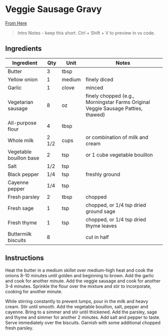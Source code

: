 # Veggie Sausage Gravy

[From Here](https://github.com/cnstoll/Grocery-Recipe-Format)

> Intro Notes - keep this short. Ctrl + Shift + V to preview in vs code.

## Ingredients

| Ingredient                  | Qty   | Unit  | Notes                                       |
|-----------------------------|-------|-------|---------------------------------------------|
| Butter                      | 3     | tbsp  |                                             |
| Yellow onion                | 1     | medium| finely diced                                |
| Garlic                       | 1     | clove | minced                                      |
| Vegetarian sausage          | 8     | oz    | finely chopped (e.g., Morningstar Farms Original Veggie Sausage Patties, thawed) |
| All-purpose flour           | 4     | tbsp  |                                             |
| Whole milk                  | 2 1/2 | cups  | or combination of milk and cream             |
| Vegetable bouillon base     | 2     | tsp   | or 1 cube vegetable bouillon                 |
| Salt                        | 1/2   | tsp   |                                             |
| Black pepper                | 1/4   | tsp   | freshly ground                              |
| Cayenne pepper              | 1/4   | tsp   |                                             |
| Fresh parsley               | 2     | tbsp  | chopped                                    |
| Fresh sage                  | 1     | tsp   | chopped, or 1/4 tsp dried ground sage        |
| Fresh thyme                 | 1     | tsp   | chopped, or 1/4 tsp dried thyme leaves       |
| Buttermilk biscuits         | 8     |       | cut in half                                 |
                                                                                       

## Instructions

Heat the butter in a medium skillet over medium-high heat and cook the onions
8-10 minutes until golden and beginning to brown. Add the garlic and cook for
another minute. Add the veggie sausage and cook for another 3-4 minutes.
Sprinkle the flour over the mixture and stir to incorporate, cooking for another
minute.

While stirring constantly to prevent lumps, pour in the milk and heavy cream.
Stir until smooth. Add the vegetable bouillon, salt, pepper and cayenne. Bring to
a simmer and stir until thickened. Add the parsley, sage and thyme and simmer
for another 2 minutes. Add salt and pepper to taste.
Serve immediately over the biscuits. Garnish with some additional chopped fresh
parsley.
